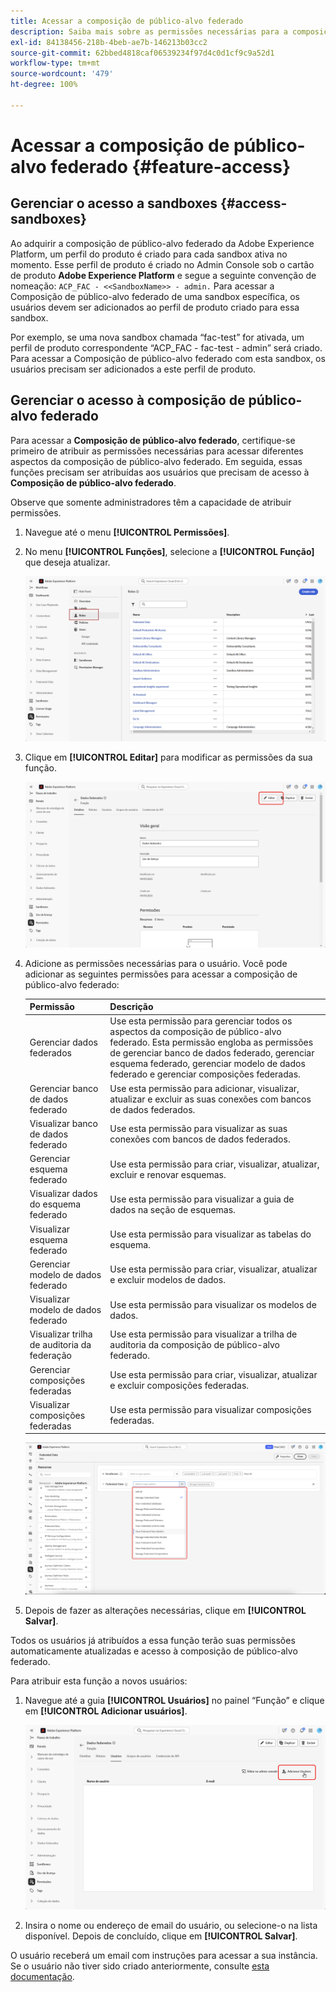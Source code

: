 ```yaml
---
title: Acessar a composição de público-alvo federado
description: Saiba mais sobre as permissões necessárias para a composição de público-alvo federado
exl-id: 84138456-218b-4beb-ae7b-146213b03cc2
source-git-commit: 62bbed4818caf06539234f97d4c0d1cf9c9a52d1
workflow-type: tm+mt
source-wordcount: '479'
ht-degree: 100%

---
```


# Acessar a composição de público-alvo federado {#feature-access}

## Gerenciar o acesso a sandboxes {#access-sandboxes}

Ao adquirir a composição de público-alvo federado da Adobe Experience Platform, um perfil do produto é criado para cada sandbox ativa no momento. Esse perfil de produto é criado no Admin Console sob o cartão de produto **Adobe Experience Platform** e segue a seguinte convenção de nomeação: `ACP_FAC - <<SandboxName>> - admin.` Para acessar a Composição de público-alvo federado de uma sandbox específica, os usuários devem ser adicionados ao perfil de produto criado para essa sandbox.

Por exemplo, se uma nova sandbox chamada “fac-test” for ativada, um perfil de produto correspondente “ACP_FAC - fac-test - admin” será criado. Para acessar a Composição de público-alvo federado com esta sandbox, os usuários precisam ser adicionados a este perfil de produto.

## Gerenciar o acesso à composição de público-alvo federado

Para acessar a **Composição de público-alvo federado**, certifique-se primeiro de atribuir as permissões necessárias para acessar diferentes aspectos da composição de público-alvo federado. Em seguida, essas funções precisam ser atribuídas aos usuários que precisam de acesso à **Composição de público-alvo federado**.

Observe que somente administradores têm a capacidade de atribuir permissões.

1. Navegue até o menu **[!UICONTROL Permissões]**.

1. No menu **[!UICONTROL Funções]**, selecione a **[!UICONTROL Função]** que deseja atualizar.

   ![](assets/access_fda_1.png)

1. Clique em **[!UICONTROL Editar]** para modificar as permissões da sua função.

   ![](assets/access_fda_2.png)

1. Adicione as permissões necessárias para o usuário. Você pode adicionar as seguintes permissões para acessar a composição de público-alvo federado:

   | Permissão | Descrição |
   | ---------- | ----------- |
   | Gerenciar dados federados | Use esta permissão para gerenciar todos os aspectos da composição de público-alvo federado. Esta permissão engloba as permissões de gerenciar banco de dados federado, gerenciar esquema federado, gerenciar modelo de dados federado e gerenciar composições federadas. |
   | Gerenciar banco de dados federado | Use esta permissão para adicionar, visualizar, atualizar e excluir as suas conexões com bancos de dados federados. |
   | Visualizar banco de dados federado | Use esta permissão para visualizar as suas conexões com bancos de dados federados. |
   | Gerenciar esquema federado | Use esta permissão para criar, visualizar, atualizar, excluir e renovar esquemas. |
   | Visualizar dados do esquema federado | Use esta permissão para visualizar a guia de dados na seção de esquemas. |
   | Visualizar esquema federado | Use esta permissão para visualizar as tabelas do esquema. |
   | Gerenciar modelo de dados federado | Use esta permissão para criar, visualizar, atualizar e excluir modelos de dados. |
   | Visualizar modelo de dados federado | Use esta permissão para visualizar os modelos de dados. |
   | Visualizar trilha de auditoria da federação | Use esta permissão para visualizar a trilha de auditoria da composição de público-alvo federado. |
   | Gerenciar composições federadas | Use esta permissão para criar, visualizar, atualizar e excluir composições federadas. |
   | Visualizar composições federadas | Use esta permissão para visualizar composições federadas. |

   ![](assets/permissions.png)

1. Depois de fazer as alterações necessárias, clique em **[!UICONTROL Salvar]**.

Todos os usuários já atribuídos a essa função terão suas permissões automaticamente atualizadas e acesso à composição de público-alvo federado.

Para atribuir esta função a novos usuários:

1. Navegue até a guia **[!UICONTROL Usuários]** no painel “Função” e clique em **[!UICONTROL Adicionar usuários]**.

   ![](assets/access_fda_4.png)

1. Insira o nome ou endereço de email do usuário, ou selecione-o na lista disponível. Depois de concluído, clique em **[!UICONTROL Salvar]**.

<!-- Alternatively, you can assign one of the pre-existing roles to the users, depending on what permissions they need. For more information on assigning pre-existing roles to a user, please read the [guide on managing users for a product profile](https://experienceleague.adobe.com/en/docs/experience-platform/access-control/ui/users).

| Role name | Permissions |
| --------- | ----------- |
| FAC Data Managers | <ul><li>Manage Federated Compositions</li><li>View Federated Databases</li><li>View Federated Schemas</li><li>View Federated Schema Data</li><li>View Federated Data Models</li></ul> |
| FAC Composition Managers | <ul><li>Manage Federated Compositions</li></ul> |
| FAC Administrators | <ul><li>Manage Federated Data</li></ul> | -->

O usuário receberá um email com instruções para acessar a sua instância. Se o usuário não tiver sido criado anteriormente, consulte [esta documentação](https://experienceleague.adobe.com/pt-br/docs/experience-platform/access-control/abac/permissions-ui/users).
